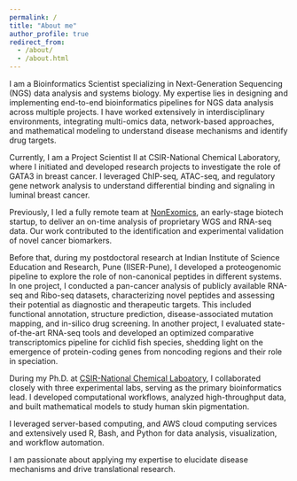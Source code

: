 ```yaml
---
permalink: /
title: "About me"
author_profile: true
redirect_from: 
  - /about/
  - /about.html
---
```


I am a Bioinformatics Scientist specializing in Next-Generation Sequencing (NGS) data analysis and systems biology. My expertise lies in designing and implementing end-to-end bioinformatics pipelines for NGS data analysis across multiple projects. I have worked extensively in interdisciplinary environments, integrating multi-omics data, network-based approaches, and mathematical modeling to understand disease mechanisms and identify drug targets.

Currently, I am a Project Scientist II at CSIR-National Chemical Laboratory, where I initiated and developed research projects to investigate the role of GATA3 in breast cancer. I leveraged ChIP-seq, ATAC-seq, and regulatory gene network analysis to understand differential binding and signaling in luminal breast cancer. 

Previously, I led a fully remote team at [NonExomics](https://nonexomics.com/), an early-stage biotech startup, to deliver an on-time analysis of proprietary WGS and RNA-seq data. Our work contributed to the identification and experimental validation of novel cancer biomarkers.

Before that, during my postdoctoral research at Indian Institute of Science Education and Research, Pune (IISER-Pune), I developed a proteogenomic pipeline to explore the role of non-canonical peptides in different systems. In one project, I conducted a pan-cancer analysis of publicly available RNA-seq and Ribo-seq datasets, characterizing novel peptides and assessing their potential as diagnostic and therapeutic targets. This included functional annotation, structure prediction, disease-associated mutation mapping, and in-silico drug screening.
	In another project, I evaluated state-of-the-art RNA-seq tools and developed an optimized comparative transcriptomics pipeline for cichlid fish species, shedding light on the emergence of protein-coding genes from noncoding regions and their role in speciation.

During my Ph.D. at [CSIR-National Chemical Laboatory](https://sites.google.com/site/biosystemsanalysis/Home), I collaborated closely with three experimental labs, serving as the primary bioinformatics lead. I developed computational workflows, analyzed high-throughput data, and built mathematical models to study human skin pigmentation.

I leveraged server-based computing, and AWS cloud computing services and extensively used R, Bash, and Python for data analysis, visualization, and workflow automation.

I am passionate about applying my expertise to elucidate disease mechanisms and drive translational research.
